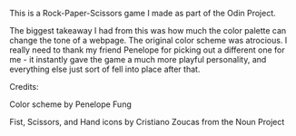 This is a Rock-Paper-Scissors game I made as part of the Odin Project.

The biggest takeaway I had from this was how much the color palette can change the tone of a webpage. The original color scheme was atrocious. I really need to thank my friend Penelope for picking out a different one for me - it instantly gave the game a much more playful personality, and everything else just sort of fell into place after that.


Credits:

Color scheme by Penelope Fung

Fist, Scissors, and Hand icons by Cristiano Zoucas from the Noun Project
